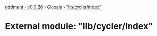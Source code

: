 [oddment - v0.0.26](../README.md) › [Globals](../globals.md) › ["lib/cycler/index"](_lib_cycler_index_.md)

# External module: "lib/cycler/index"


